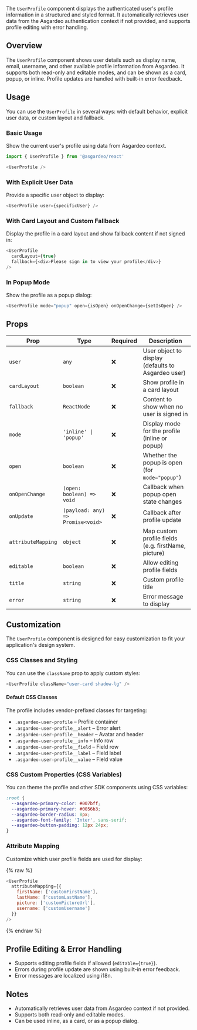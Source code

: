 The `UserProfile` component displays the authenticated user's profile information in a structured and styled format. It automatically retrieves user data from the Asgardeo authentication context if not provided, and supports profile editing with error handling.

## Overview

The `UserProfile` component shows user details such as display name, email, username, and other available profile information from Asgardeo. It supports both read-only and editable modes, and can be shown as a card, popup, or inline. Profile updates are handled with built-in error feedback.

## Usage

You can use the `UserProfile` in several ways: with default behavior, explicit user data, or custom layout and fallback.

### Basic Usage

Show the current user's profile using data from Asgardeo context.

```javascript title="UserProfile Example"
import { UserProfile } from '@asgardeo/react'

<UserProfile />
```

### With Explicit User Data

Provide a specific user object to display:

```javascript title="Explicit User"
<UserProfile user={specificUser} />
```

### With Card Layout and Custom Fallback

Display the profile in a card layout and show fallback content if not signed in:

```javascript title="Card Layout & Fallback"
<UserProfile
  cardLayout={true}
  fallback={<div>Please sign in to view your profile</div>}
/>
```

### In Popup Mode

Show the profile as a popup dialog:

```javascript title="Popup Mode"
<UserProfile mode="popup" open={isOpen} onOpenChange={setIsOpen} />
```

## Props

| Prop             | Type        | Required | Description                                         |
|------------------|-------------|----------|-----------------------------------------------------|
| `user`           | `any`       | ❌       | User object to display (defaults to Asgardeo user)  |
| `cardLayout`     | `boolean`   | ❌       | Show profile in a card layout                       |
| `fallback`       | `ReactNode` | ❌       | Content to show when no user is signed in           |
| `mode`           | `'inline' \| 'popup'` | ❌ | Display mode for the profile (inline or popup)      |
| `open`           | `boolean`   | ❌       | Whether the popup is open (for `mode="popup"`)      |
| `onOpenChange`   | `(open: boolean) => void` | ❌ | Callback when popup open state changes              |
| `onUpdate`       | `(payload: any) => Promise<void>` | ❌ | Callback after profile update                       |
| `attributeMapping` | `object`  | ❌       | Map custom profile fields (e.g. firstName, picture) |
| `editable`       | `boolean`   | ❌       | Allow editing profile fields                        |
| `title`          | `string`    | ❌       | Custom profile title                                |
| `error`          | `string`    | ❌       | Error message to display                            |

## Customization

The `UserProfile` component is designed for easy customization to fit your application's design system.

### CSS Classes and Styling

You can use the `className` prop to apply custom styles:

```javascript
<UserProfile className="user-card shadow-lg" />
```

#### Default CSS Classes

The profile includes vendor-prefixed classes for targeting:

- `.asgardeo-user-profile` – Profile container
- `.asgardeo-user-profile__alert` – Error alert
- `.asgardeo-user-profile__header` – Avatar and header
- `.asgardeo-user-profile__info` – Info row
- `.asgardeo-user-profile__field` – Field row
- `.asgardeo-user-profile__label` – Field label
- `.asgardeo-user-profile__value` – Field value

### CSS Custom Properties (CSS Variables)

You can theme the profile and other SDK components using CSS variables:

```css
:root {
  --asgardeo-primary-color: #007bff;
  --asgardeo-primary-hover: #0056b3;
  --asgardeo-border-radius: 8px;
  --asgardeo-font-family: 'Inter', sans-serif;
  --asgardeo-button-padding: 12px 24px;
}
```

### Attribute Mapping

Customize which user profile fields are used for display:

{% raw %}

```javascript
<UserProfile
  attributeMapping={{
    firstName: ['customFirstName'],
    lastName: ['customLastName'],
    picture: ['customPictureUrl'],
    username: ['customUsername']
  }}
/>
```

{% endraw %}

## Profile Editing & Error Handling

- Supports editing profile fields if allowed (`editable={true}`).
- Errors during profile update are shown using built-in error feedback.
- Error messages are localized using i18n.

## Notes

- Automatically retrieves user data from Asgardeo context if not provided.
- Supports both read-only and editable modes.
- Can be used inline, as a card, or as a popup dialog.
